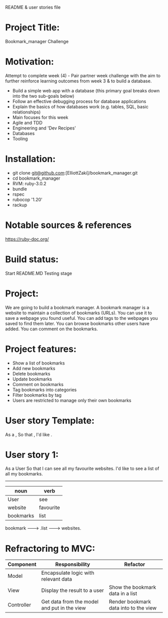 README & user stories file

# Project Title:
Bookmark_manager Challenge

# Motivation: 
Attempt to complete week (4) - Pair partner week challenge with the aim to further  reinforce learning outcomes from week 3 & to build a database. 
- Build a simple web app with a database (this primary goal breaks down into the two sub-goals below)
- Follow an effective debugging process for database applications
- Explain the basics of how databases work (e.g. tables, SQL, basic relationships)
- Main focuses for this week
- Agile and TDD
- Engineering and 'Dev Recipes'
- Databases
- Tooling

# Installation:
- git clone git@github.com:[ElliottZaki]/bookmark_manager.git
- cd bookmark_manager
- RVM: ruby-3.0.2
- bundle
- rspec 
- rubocop '1.20'
- rackup

# Notable sources & references
https://ruby-doc.org/

# Build status:
Start
README.MD
Testing stage

# Project:
We are going to build a bookmark manager. A bookmark manager is a website to maintain a collection of bookmarks (URLs). You can use it to save a webpage you found useful. You can add tags to the webpages you saved to find them later. You can browse bookmarks other users have added. You can comment on the bookmarks.

# Project features:
- Show a list of bookmarks
- Add new bookmarks
- Delete bookmarks
- Update bookmarks
- Comment on bookmarks
- Tag bookmarks into categories
- Filter bookmarks by tag
- Users are restricted to manage only their own bookmarks


# User story Template:
As a <Stakeholder>,
So that <Motivation>,
I'd like <Task>.

# User story 1:
As a User
So that I can see all my favourite websites.
I'd like to see a list of all my bookmarks.
____________________
noun     |   verb
---------|----------
User     | see
website  | favourite 
bookmarks| list 

bookmark ---> .list ---> websites.


# Refractoring to MVC:
| Component   | Responsibility                              | Refactor                        |
|------------ |---------------------------------------------|---------------------------------|
| Model       | Encapsulate logic with relevant data        |                                 |
| View        | Display the result to a user                | Show the bookmark data in a list|
| Controller  | Get data from the model and put in the view | Render bookmark data into to the view